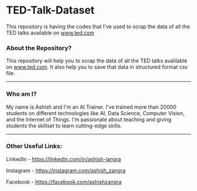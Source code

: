 # TED-Talk-Dataset
This repository is having the codes that I've used to scrap the data of all the TED talks available on www.ted.com

### About the Repository?

This repository will help you to scrap the data of all the TED talks avalilable on www.ted.com. It also help you to save that data in structured format csv file.

-----

### Who am I?

My name is Ashish and I'm an AI Trainer. I've trained more than 20000 students on different technologies like AI, Data Science, Computer Vision, and the Internet of Things. I'm passionate about teaching and giving students the skillset to learn cutting-edge skills.

-----

### Other Useful Links:

LinkedIn - https://linkedin.com/in/ashish-jangra 

Instagram - https://instagram.com/ashish_zangra 

Facebook - https://facebook.com/ashishzangra
